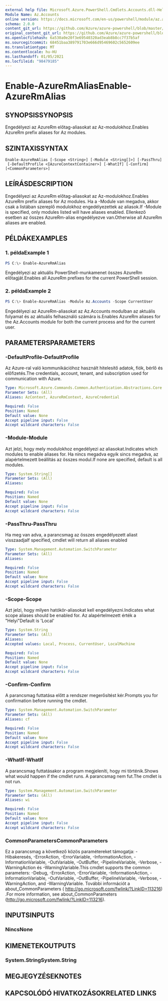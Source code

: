 ```yaml
---
external help file: Microsoft.Azure.PowerShell.Cmdlets.Accounts.dll-Help.xml
Module Name: Az.Accounts
online version: https://docs.microsoft.com/en-us/powershell/module/az.accounts/enable-azurermalias
schema: 2.0.0
content_git_url: https://github.com/Azure/azure-powershell/blob/master/src/Accounts/Accounts/help/Enable-AzureRmAlias.md
original_content_git_url: https://github.com/Azure/azure-powershell/blob/master/src/Accounts/Accounts/help/Enable-AzureRmAlias.md
ms.openlocfilehash: 6a530a0e20f3e69540320ad3eab8b8cc7f37b5af
ms.sourcegitcommit: 68451baa389791703e666d95469602c5652609ee
ms.translationtype: MT
ms.contentlocale: hu-HU
ms.lasthandoff: 01/05/2021
ms.locfileid: "98479185"
---
```

# <span data-ttu-id="93580-101">Enable-AzureRmAlias</span><span class="sxs-lookup"><span data-stu-id="93580-101">Enable-AzureRmAlias</span></span>

## <span data-ttu-id="93580-102">SYNOPSIS</span><span class="sxs-lookup"><span data-stu-id="93580-102">SYNOPSIS</span></span>
<span data-ttu-id="93580-103">Engedélyezi az AzureRm előtag-aliasokat az Az-modulokhoz.</span><span class="sxs-lookup"><span data-stu-id="93580-103">Enables AzureRm prefix aliases for Az modules.</span></span>

## <span data-ttu-id="93580-104">SZINTAXIS</span><span class="sxs-lookup"><span data-stu-id="93580-104">SYNTAX</span></span>

```
Enable-AzureRmAlias [-Scope <String>] [-Module <String[]>] [-PassThru]
 [-DefaultProfile <IAzureContextContainer>] [-WhatIf] [-Confirm] [<CommonParameters>]
```

## <span data-ttu-id="93580-105">LEÍRÁS</span><span class="sxs-lookup"><span data-stu-id="93580-105">DESCRIPTION</span></span>
<span data-ttu-id="93580-106">Engedélyezi az AzureRm előtag-aliasokat az Az-modulokhoz.</span><span class="sxs-lookup"><span data-stu-id="93580-106">Enables AzureRm prefix aliases for Az modules.</span></span> <span data-ttu-id="93580-107">Ha a -Module van megadva, akkor csak a listában szereplő modulokhoz engedélyezettek az aliasok.</span><span class="sxs-lookup"><span data-stu-id="93580-107">If -Module is specified, only modules listed will have aliases enabled.</span></span> <span data-ttu-id="93580-108">Ellenkező esetben az összes AzureRm-alias engedélyezve van.</span><span class="sxs-lookup"><span data-stu-id="93580-108">Otherwise all AzureRm aliases are enabled.</span></span>

## <span data-ttu-id="93580-109">PÉLDÁK</span><span class="sxs-lookup"><span data-stu-id="93580-109">EXAMPLES</span></span>

### <span data-ttu-id="93580-110">1. példa</span><span class="sxs-lookup"><span data-stu-id="93580-110">Example 1</span></span>
```powershell
PS C:\> Enable-AzureRmAlias
```

<span data-ttu-id="93580-111">Engedélyezi az aktuális PowerShell-munkamenet összes AzureRm előtagját.</span><span class="sxs-lookup"><span data-stu-id="93580-111">Enables all AzureRm prefixes for the current PowerShell session.</span></span>

### <span data-ttu-id="93580-112">2. példa</span><span class="sxs-lookup"><span data-stu-id="93580-112">Example 2</span></span>
```powershell
PS C:\> Enable-AzureRmAlias -Module Az.Accounts -Scope CurrentUser
```

<span data-ttu-id="93580-113">Engedélyezi az AzureRm-aliasokat az Az.Accounts modulban az aktuális folyamat és az aktuális felhasználó számára is.</span><span class="sxs-lookup"><span data-stu-id="93580-113">Enables AzureRm aliases for the Az.Accounts module for both the current process and for the current user.</span></span>

## <span data-ttu-id="93580-114">PARAMETERS</span><span class="sxs-lookup"><span data-stu-id="93580-114">PARAMETERS</span></span>

### <span data-ttu-id="93580-115">-DefaultProfile</span><span class="sxs-lookup"><span data-stu-id="93580-115">-DefaultProfile</span></span>
<span data-ttu-id="93580-116">Az Azure-ral való kommunikációhoz használt hitelesítő adatok, fiók, bérlő és előfizetés.</span><span class="sxs-lookup"><span data-stu-id="93580-116">The credentials, account, tenant, and subscription used for communication with Azure.</span></span>

```yaml
Type: Microsoft.Azure.Commands.Common.Authentication.Abstractions.Core.IAzureContextContainer
Parameter Sets: (All)
Aliases: AzContext, AzureRmContext, AzureCredential

Required: False
Position: Named
Default value: None
Accept pipeline input: False
Accept wildcard characters: False
```

### <span data-ttu-id="93580-117">-Module</span><span class="sxs-lookup"><span data-stu-id="93580-117">-Module</span></span>
<span data-ttu-id="93580-118">Azt jelzi, hogy mely modulokhoz engedélyezi az aliasokat.</span><span class="sxs-lookup"><span data-stu-id="93580-118">Indicates which modules to enable aliases for.</span></span>
<span data-ttu-id="93580-119">Ha nincs megadva egyik sincs megadva, az alapértelmezett beállítás az összes modul.</span><span class="sxs-lookup"><span data-stu-id="93580-119">If none are specified, default is all modules.</span></span>

```yaml
Type: System.String[]
Parameter Sets: (All)
Aliases:

Required: False
Position: Named
Default value: None
Accept pipeline input: False
Accept wildcard characters: False
```

### <span data-ttu-id="93580-120">-PassThru</span><span class="sxs-lookup"><span data-stu-id="93580-120">-PassThru</span></span>
<span data-ttu-id="93580-121">Ha meg van adva, a parancsmag az összes engedélyezett aliast visszaadja</span><span class="sxs-lookup"><span data-stu-id="93580-121">If specified, cmdlet will return all aliases enabled</span></span>

```yaml
Type: System.Management.Automation.SwitchParameter
Parameter Sets: (All)
Aliases:

Required: False
Position: Named
Default value: None
Accept pipeline input: False
Accept wildcard characters: False
```

### <span data-ttu-id="93580-122">-Scope</span><span class="sxs-lookup"><span data-stu-id="93580-122">-Scope</span></span>
<span data-ttu-id="93580-123">Azt jelzi, hogy milyen hatókör-aliasokat kell engedélyezni.</span><span class="sxs-lookup"><span data-stu-id="93580-123">Indicates what scope aliases should be enabled for.</span></span> <span data-ttu-id="93580-124">Az alapértelmezett érték a "Helyi"</span><span class="sxs-lookup"><span data-stu-id="93580-124">Default is 'Local'</span></span>

```yaml
Type: System.String
Parameter Sets: (All)
Aliases:
Accepted values: Local, Process, CurrentUser, LocalMachine

Required: False
Position: Named
Default value: None
Accept pipeline input: False
Accept wildcard characters: False
```

### <span data-ttu-id="93580-125">-Confirm</span><span class="sxs-lookup"><span data-stu-id="93580-125">-Confirm</span></span>
<span data-ttu-id="93580-126">A parancsmag futtatása előtt a rendszer megerősítést kér.</span><span class="sxs-lookup"><span data-stu-id="93580-126">Prompts you for confirmation before running the cmdlet.</span></span>

```yaml
Type: System.Management.Automation.SwitchParameter
Parameter Sets: (All)
Aliases: cf

Required: False
Position: Named
Default value: None
Accept pipeline input: False
Accept wildcard characters: False
```

### <span data-ttu-id="93580-127">-WhatIf</span><span class="sxs-lookup"><span data-stu-id="93580-127">-WhatIf</span></span>
<span data-ttu-id="93580-128">A parancsmag futtatásakor a program megjeleníti, hogy mi történik.</span><span class="sxs-lookup"><span data-stu-id="93580-128">Shows what would happen if the cmdlet runs.</span></span>
<span data-ttu-id="93580-129">A parancsmag nem fut.</span><span class="sxs-lookup"><span data-stu-id="93580-129">The cmdlet is not run.</span></span>

```yaml
Type: System.Management.Automation.SwitchParameter
Parameter Sets: (All)
Aliases: wi

Required: False
Position: Named
Default value: None
Accept pipeline input: False
Accept wildcard characters: False
```

### <span data-ttu-id="93580-130">CommonParameters</span><span class="sxs-lookup"><span data-stu-id="93580-130">CommonParameters</span></span>
<span data-ttu-id="93580-131">Ez a parancsmag a következő közös paramétereket támogatja: -Hibakeresés, -ErrorAction, -ErrorVariable, -InformationAction, -InformationVariable, -OutVariable, -OutBuffer, -PipelineVariable, -Verbose, -WarningAction és -WarningVariable.</span><span class="sxs-lookup"><span data-stu-id="93580-131">This cmdlet supports the common parameters: -Debug, -ErrorAction, -ErrorVariable, -InformationAction, -InformationVariable, -OutVariable, -OutBuffer, -PipelineVariable, -Verbose, -WarningAction, and -WarningVariable.</span></span> <span data-ttu-id="93580-132">További információt a about_CommonParameters ( http://go.microsoft.com/fwlink/?LinkID=113216) .</span><span class="sxs-lookup"><span data-stu-id="93580-132">For more information, see about_CommonParameters (http://go.microsoft.com/fwlink/?LinkID=113216).</span></span>

## <span data-ttu-id="93580-133">INPUTS</span><span class="sxs-lookup"><span data-stu-id="93580-133">INPUTS</span></span>

### <span data-ttu-id="93580-134">Nincs</span><span class="sxs-lookup"><span data-stu-id="93580-134">None</span></span>

## <span data-ttu-id="93580-135">KIMENETEK</span><span class="sxs-lookup"><span data-stu-id="93580-135">OUTPUTS</span></span>

### <span data-ttu-id="93580-136">System.String</span><span class="sxs-lookup"><span data-stu-id="93580-136">System.String</span></span>

## <span data-ttu-id="93580-137">MEGJEGYZÉSEK</span><span class="sxs-lookup"><span data-stu-id="93580-137">NOTES</span></span>

## <span data-ttu-id="93580-138">KAPCSOLÓDÓ HIVATKOZÁSOK</span><span class="sxs-lookup"><span data-stu-id="93580-138">RELATED LINKS</span></span>
